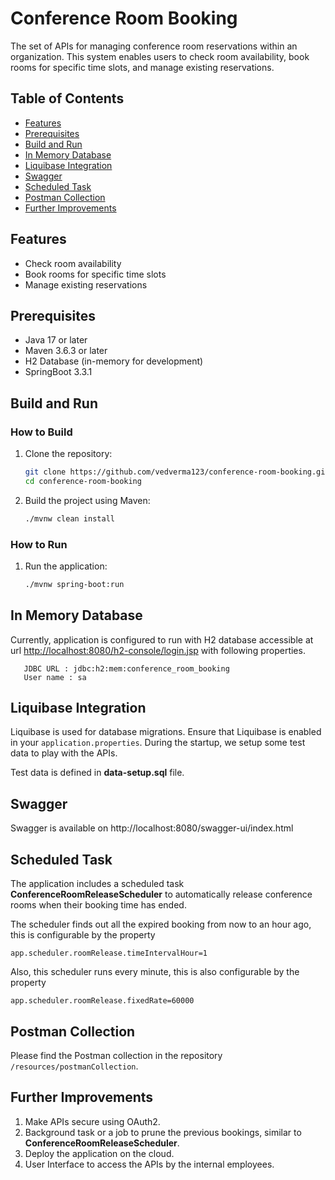 # Conference Room Booking

The set of APIs for managing conference room reservations within an organization. 
This system enables users to check room availability, book rooms for specific time slots, and manage existing reservations.

## Table of Contents
- [Features](#features)
- [Prerequisites](#prerequisites)
- [Build and Run](#build-and-run)
- [In Memory Database](#in-memory-database)
- [Liquibase Integration](#liquibase-integration)
- [Swagger](#swagger)
- [Scheduled Task](#scheduled-task)
- [Postman Collection](#postman-collection)
- [Further Improvements](#further-improvements)

## Features
- Check room availability
- Book rooms for specific time slots
- Manage existing reservations

## Prerequisites
- Java 17 or later
- Maven 3.6.3 or later
- H2 Database (in-memory for development)
- SpringBoot 3.3.1

## Build and Run

### How to Build
1. Clone the repository:
    ```sh
    git clone https://github.com/vedverma123/conference-room-booking.git
    cd conference-room-booking
    ```
2. Build the project using Maven:
    ```sh
    ./mvnw clean install
    ```

### How to Run
1. Run the application:
    ```sh
    ./mvnw spring-boot:run
    ```

## In Memory Database
Currently, application is configured to run with H2 database accessible at url [http://localhost:8080/h2-console/login.jsp]() 
with following properties.

```
   JDBC URL : jdbc:h2:mem:conference_room_booking
   User name : sa
```   


## Liquibase Integration
Liquibase is used for database migrations. Ensure that Liquibase is enabled in your `application.properties`.
During the startup, we setup some test data to play with the APIs. 

Test data is defined in **data-setup.sql** file.


## Swagger
Swagger is available on http://localhost:8080/swagger-ui/index.html

## Scheduled Task
The application includes a scheduled task **ConferenceRoomReleaseScheduler** to automatically release conference rooms 
when their booking time has ended.

The scheduler finds out all the expired booking from now to an hour ago, this is configurable by the property

`app.scheduler.roomRelease.timeIntervalHour=1`

Also, this scheduler runs every minute, this is also configurable by the property

`app.scheduler.roomRelease.fixedRate=60000`

## Postman Collection

Please find the Postman collection in the repository `/resources/postmanCollection`.

## Further Improvements
1. Make APIs secure using OAuth2.
2. Background task or a job to prune the previous bookings, similar to **ConferenceRoomReleaseScheduler**. 
3. Deploy the application on the cloud.
4. User Interface to access the APIs by the internal employees.
